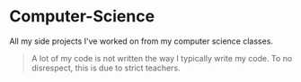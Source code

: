 # Computer-Science
All my side projects I've worked on from my computer science classes.
> A lot of my code is not written the way I typically write my code. To no disrespect, this is due to strict teachers.
